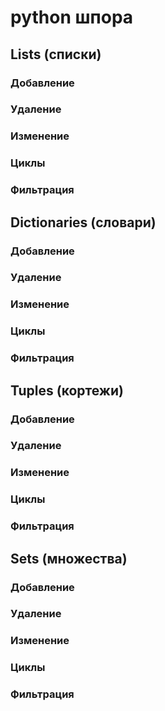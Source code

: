 # python шпора

## Lists (списки)

### Добавление
### Удаление
### Изменение
### Циклы
### Фильтрация

## Dictionaries (словари)

### Добавление
### Удаление
### Изменение
### Циклы
### Фильтрация

## Tuples (кортежи)

### Добавление
### Удаление
### Изменение
### Циклы
### Фильтрация

## Sets (множества)

### Добавление
### Удаление
### Изменение
### Циклы
### Фильтрация
